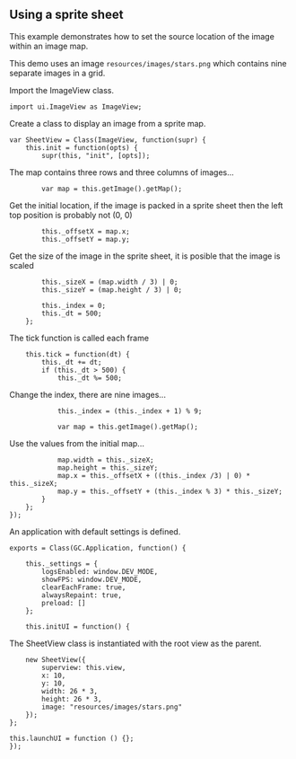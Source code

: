 ## Using a sprite sheet

This example demonstrates how to set the source location of the image within an image map.

This demo uses an image `resources/images/stars.png` which contains nine separate images
in a grid.

Import the ImageView class.
~~~
import ui.ImageView as ImageView;
~~~

Create a class to display an image from a sprite map.

~~~
var SheetView = Class(ImageView, function(supr) {
    this.init = function(opts) {
        supr(this, "init", [opts]);
~~~

The map contains three rows and three columns of images...
~~~
        var map = this.getImage().getMap();
~~~

Get the initial location, if the image is packed in a sprite sheet then the left top
position is probably not (0, 0)

~~~
        this._offsetX = map.x;
        this._offsetY = map.y;
~~~

Get the size of the image in the sprite sheet, it is posible that the image is scaled

~~~
        this._sizeX = (map.width / 3) | 0;
        this._sizeY = (map.height / 3) | 0;

        this._index = 0;
        this._dt = 500;
    };
~~~

The tick function is called each frame

~~~
    this.tick = function(dt) {
        this._dt += dt;
        if (this._dt > 500) {
            this._dt %= 500;
~~~

Change the index, there are nine images...

~~~
            this._index = (this._index + 1) % 9;

            var map = this.getImage().getMap();
~~~

Use the values from the initial map...

~~~
            map.width = this._sizeX;
            map.height = this._sizeY;
            map.x = this._offsetX + ((this._index /3) | 0) * this._sizeX;
            map.y = this._offsetY + (this._index % 3) * this._sizeY;
        }
    };
});
~~~

An application with default settings is defined.

~~~
exports = Class(GC.Application, function() {

    this._settings = {
        logsEnabled: window.DEV_MODE,
        showFPS: window.DEV_MODE,
        clearEachFrame: true,
        alwaysRepaint: true,
        preload: []
    };

    this.initUI = function() {
~~~

The SheetView class is instantiated with the root view as the parent.

~~~
    new SheetView({
        superview: this.view,
        x: 10,
        y: 10,
        width: 26 * 3,
        height: 26 * 3,
        image: "resources/images/stars.png"
    });
};

this.launchUI = function () {};
});